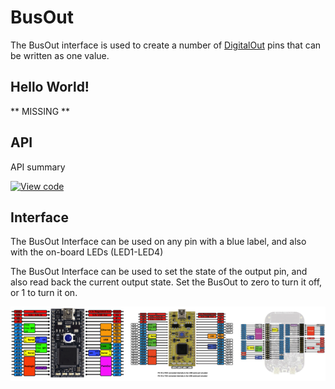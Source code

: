 # BusOut

The BusOut interface is used to create a number of [DigitalOut](DigitalOut.md) pins that can be written as one value.

## Hello World!

** MISSING **

## API

API summary

[![View code](https://www.mbed.com/embed/?type=library)](https://developer.mbed.org/users/mbed_official/code/mbed/docs/tip/classmbed_1_1BusOut.html) 

## Interface

The BusOut Interface can be used on any pin with a blue label, and also with the on-board LEDs (LED1-LED4)

The BusOut Interface can be used to set the state of the output pin, and also read back the current output state. Set the BusOut to zero to turn it off, or 1 to turn it on.

<span class="images">![](../Images/pin_out.png)</span> 
